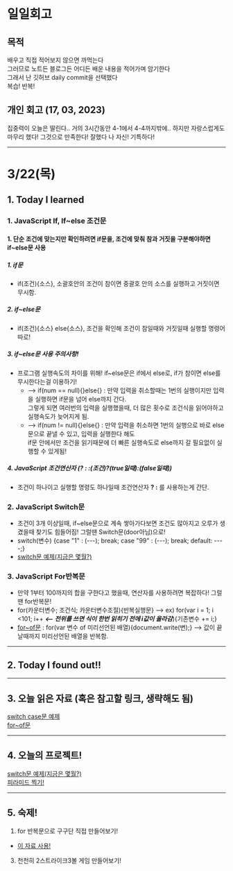 # 일일회고

## 목적
배우고 직접 적어보지 않으면 까먹는다   
그러므로 노트든 블로그든 어디든 배운 내용을 적어가며 암기한다   
그래서 난 깃허브 daily commit을 선택했다   
복습! 반복!

## 개인 회고 (17, 03, 2023)
집중력이 오늘은 딸린다.. 거의 3시간동안 4-1에서 4-4까지밖에.. 하지만 자랑스럽게도 마무리 했다! 그것으로 만족한다! 잘했다 나 자신! 기특하다!
- - - -
# 3/22(목)

## 1. Today I learned
### 1. JavaScript If, If~else 조건문
#### 1. 단순 조건에 맞는지만 확인하려면 if문을, 조건에 맞춰 참과 거짓을 구분해야하면 if~else문 사용
##### 1. if문 <br>
  * if(조건){소스}, 소괄호안의 조건이 참이면 중괄호 안의 소스를 실행하고 거짓이면 무시함.
##### 2. if~else문
  * if(조건){소스} else{소스}, 조건을 확인해 조건이 참일때와 거짓일때 실행할 명령어 따로!
##### 3. if~else문 사용 주의사항!
  * 프로그램 실행속도의 차이를 위해! if~else문은 if에서 else로, if가 참이면 else를 무시한다는걸 이용하기!
    * --> if(num == null){}else{} : 만약 입력을 취소할때는 1번의 실행이지만 입력을 실행하면 if문을 넘어 else까지 간다. <br>
    그렇게 되면 여러번의 입력을 실행했을때, 더 많은 횟수로 조건식을 읽어야하고 실행속도가 늦어지게 됨.
    * --> if(num != null){}else{} : 만약 입력을 취소하면 1번의 실행으로 바로 else문으로 끝낼 수 있고, 입력을 실행한다 해도 <br>
    if문 안에서만 조건을 읽기때문에 더 빠른 실행속도로 else까지 갈 필요없이 실행할 수 있게됨!
##### 4. JavaScript 조건연산자 (? : :(조건)?(true일때):(false일때))
  * 조건이 하나이고 실행할 명령도 하나일때 조건연산자 **? :** 를 사용하는게 간단.

### 2. JavaScript Switch문
 * 조건이 3개 이상일때, if~else문으로 계속 쌓아가다보면 조건도 많아지고 오루가 생겼을때 찾기도 힘들어짐! 그럴땐 Switch문(door아님)으로!
 * switch(변수) {case "1" : (---); break; case "99" : (---); break; default: \----;}
 * [switch문 예제(지금은 몇월?)](https://github.com/Jaero0/DailyCommitBeginner_till_ExpertBackend/blob/main/Projects/switch-%EC%9B%94%20%EC%98%81%EC%96%B4%EB%A1%9C%3F.html)

 
### 3. JavaScript For반복문
 * 만약 1부터 100까지의 합을 구한다고 했을때, 연산자를 사용하려면 복잡하다! 그럴땐 for반복문!
 * for(카운터변수; 조건식; 카운터변수조절){반복실행문} --> ex) for(var i = 1; i <101; i++ _**<-- 전위를 쓰면 식이 한번 읽히기 전에 i값이 올라감**_){기존변수 += i;}
 * [for~of문](https://mi2mic.tistory.com/218) : for(var 변수 of 미리선언된 배열){document.write(변);} --> 값이 끝날때까지 미리선언된 배열을 반복함.
- - - -

## 2. Today I found out!!

- - - -

## 3. 오늘 읽은 자료 (혹은 참고할 링크, 생략해도 됨)
[switch case문 예제](https://wikidocs.net/263) <br>
[for~of문](https://mi2mic.tistory.com/218)

- - - -
 
## 4. 오늘의 프로젝트!
[switch문 예제(지금은 몇월?)](https://github.com/Jaero0/DailyCommitBeginner_till_ExpertBackend/blob/main/Projects/switch-%EC%9B%94%20%EC%98%81%EC%96%B4%EB%A1%9C%3F.html) <br>
[피라미드 찍기!](https://github.com/Jaero0/DailyCommitBeginner_till_ExpertBackend/blob/main/Projects/%ED%94%BC%EB%9D%BC%EB%AF%B8%EB%93%9C%20%EC%B0%8D%EA%B8%B0.html) <br>

- - - -
## 5. 숙제!
 1. for 반복문으로 구구단 직접 만들어보기!
  * [이 자료 사용!](https://github.com/Jaero0/DailyCommitBeginner_till_ExpertBackend/blob/main/Projects/%EA%B5%AC%EA%B5%AC%EB%8B%A8%20%EC%88%99%EC%A0%9C!.html)
 3. 천천히 2스트라이크3볼 게임 만들어보기!
